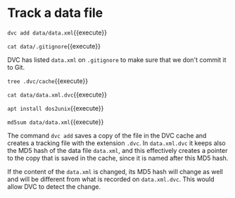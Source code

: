 # Track a data file

`dvc add data/data.xml`{{execute}}

`cat data/.gitignore`{{execute}}

DVC has listed `data.xml` on `.gitignore` to make sure that we don't
commit it to Git.

`tree .dvc/cache`{{execute}}

`cat data/data.xml.dvc`{{execute}}

`apt install dos2unix`{{execute}}

`md5sum data/data.xml`{{execute}}

The command `dvc add` saves a copy of the file in the DVC cache and
creates a tracking file with the extension `.dvc`. In `data.xml.dvc`
it keeps also the MD5 hash of the data file `data.xml`, and this
effectively creates a pointer to the copy that is saved in the cache,
since it is named after this MD5 hash.

If the content of the `data.xml` is changed, its MD5 hash will change
as well and will be different from what is recorded on
`data.xml.dvc`. This would allow DVC to detect the change.
